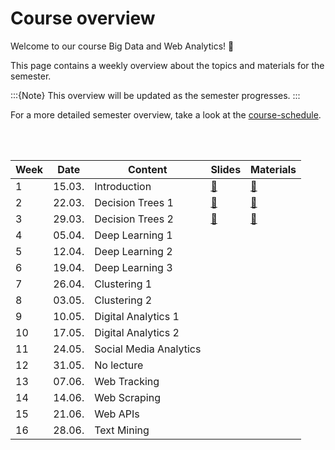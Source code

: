 # Course overview

Welcome to our course Big Data and Web Analytics! 👋  

This page contains a weekly overview about the topics and materials for the semester.

:::{Note}
This overview will be updated as the semester progresses.
:::

For a more detailed semester overview, take a look at the [course-schedule](../docs/course-schedule.md). 

<br>
<br>

|	Week	|	Date	|	Content	|	Slides	|	Materials	|	
|	---	|	---	|	---	|	---	|	---	|	
|	1	|	15.03.	|	Introduction	|	[📑](https://drive.google.com/file/d/11jh63a7vX49m9q3a9qJz0L8scmPijLMf/view?usp=sharing)	|	[📁](../weeks/week1.md)	|	
|	2	|	22.03.	|	Decision Trees 1	|	[📑](https://drive.google.com/file/d/1-Ox-jFeNPPam4sxZzoI90L4hH_rq6bU9/view?usp=sharing)	|	[📁](../weeks/week2.md)	|	
|	3	|	29.03.	|	Decision Trees 2	|	[📑](https://kirenz.github.io/lab-trees/campaign/campaign.html#/title-slide)	|	[📁](../weeks/week3.md)	|	
|	4	|	05.04.	|	Deep Learning 1	|		|		|	
|	5	|	12.04.	|	Deep Learning 2	|		|		|	
|	6	|	19.04.	|	Deep Learning 3	|		|		|	
|	7	|	26.04.	|	Clustering 1	|		|		|	
|	8	|	03.05.	|	Clustering 2	|		|		|	
|	9	|	10.05.	|	Digital Analytics 1	|		|		|	
|	10	|	17.05.	|	Digital Analytics 2	|		|		|	
|	11	|	24.05.	|	Social Media Analytics	|		|		|	
|	12	|	31.05.	|	No lecture	|		|		|	
|	13	|	07.06.	|	Web Tracking	|		|		|	
|	14	|	14.06.	|	Web Scraping	|		|		|	
|	15	|	21.06.	|	Web APIs	|		|		|	
|	16	|	28.06.	|	Text Mining	|		|		|	
											
